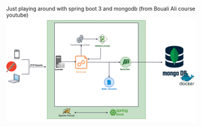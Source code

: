 Just playing around with spring boot 3 and mongodb (from Bouali Ali course youtube)
![architecture_schema.png](images%2Farchitecture_schema.png)
